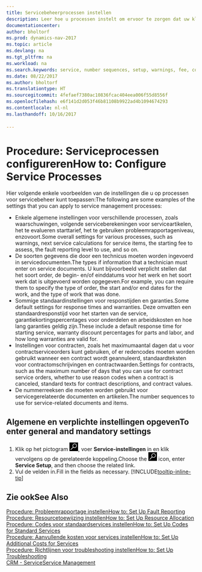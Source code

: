 ```yaml
---
title: Servicebeheerprocessen instellen
description: Leer hoe u processen instelt om ervoor te zorgen dat uw klanten tevreden zijn over uw klantenservice.
documentationcenter: 
author: bholtorf
ms.prod: dynamics-nav-2017
ms.topic: article
ms.devlang: na
ms.tgt_pltfrm: na
ms.workload: na
ms.search.keywords: service, number sequences, setup, warnings, fee, contracts, warranties
ms.date: 08/22/2017
ms.author: bholtorf
ms.translationtype: HT
ms.sourcegitcommit: 4fefaef7380ac10836fcac404eea006f55d8556f
ms.openlocfilehash: e6f141d2d053f46b81108b9922ad4b1094674293
ms.contentlocale: nl-nl
ms.lasthandoff: 10/16/2017

---
```

# <a name="how-to-configure-service-processes"></a><span data-ttu-id="ecdec-103">Procedure: Serviceprocessen configureren</span><span class="sxs-lookup"><span data-stu-id="ecdec-103">How to: Configure Service Processes</span></span>
<span data-ttu-id="ecdec-104">Hier volgende enkele voorbeelden van de instellingen die u op processen voor servicebeheer kunt toepassen:</span><span class="sxs-lookup"><span data-stu-id="ecdec-104">The following are some examples of the settings that you can apply to service management processes:</span></span>  
  
* <span data-ttu-id="ecdec-105">Enkele algemene instellingen voor verschillende processen, zoals waarschuwingen, volgende serviceberekeningen voor serviceartikelen, het te evalueren starttarief, het te gebruiken probleemrapportageniveau, enzovoort.</span><span class="sxs-lookup"><span data-stu-id="ecdec-105">Some overall settings for various processes, such as warnings, next service calculations for service items, the starting fee to assess, the fault reporting level to use, and so on.</span></span>  
* <span data-ttu-id="ecdec-106">De soorten gegevens die door een technicus moeten worden ingevoerd in servicedocumenten.</span><span class="sxs-lookup"><span data-stu-id="ecdec-106">The types if information that a technician must enter on service documents.</span></span> <span data-ttu-id="ecdec-107">U kunt bijvoorbeeld verplicht stellen dat het soort order, de begin- en/of einddatums voor het werk en het soort werk dat is uitgevoerd worden opgegeven.</span><span class="sxs-lookup"><span data-stu-id="ecdec-107">For example, you can require them to specify the type of order, the start and/or end dates for the work, and the type of work that was done.</span></span>  
* <span data-ttu-id="ecdec-108">Sommige standaardinstellingen voor responstijden en garanties.</span><span class="sxs-lookup"><span data-stu-id="ecdec-108">Some default settings for response times and warranties.</span></span> <span data-ttu-id="ecdec-109">Deze omvatten een standaardresponstijd voor het starten van de service, garantiekortingspercentages voor onderdelen en arbeidskosten en hoe lang garanties geldig zijn.</span><span class="sxs-lookup"><span data-stu-id="ecdec-109">These include a default response time for starting service, warranty discount percentages for parts and labor, and how long warranties are valid for.</span></span>  
* <span data-ttu-id="ecdec-110">Instellingen voor contracten, zoals het maximumaantal dagen dat u voor contractserviceorders kunt gebruiken, of er redencodes moeten worden gebruikt wanneer een contract wordt geannuleerd, standaardteksten voor contractomschrijvingen en contractwaarden.</span><span class="sxs-lookup"><span data-stu-id="ecdec-110">Settings for contracts, such as the maximum number of days that you can use for contract service orders, whether to use reason codes when a contract is canceled, standard texts for contract descriptions, and contract values.</span></span>  
* <span data-ttu-id="ecdec-111">De nummerreeksen die moeten worden gebruikt voor servicegerelateerde documenten en artikelen.</span><span class="sxs-lookup"><span data-stu-id="ecdec-111">The number sequences to use for service-related documents and items.</span></span>  

## <a name="to-enter-general-and-mandatory-settings"></a><span data-ttu-id="ecdec-112">Algemene en verplichte instellingen opgeven</span><span class="sxs-lookup"><span data-stu-id="ecdec-112">To enter general and mandatory settings</span></span>
1. <span data-ttu-id="ecdec-113">Klik op het pictogram ![Zoeken naar pagina of rapport](media/ui-search/search_small.png "pictogram Zoeken naar pagina of rapport"), voer **Service-instellingen** in en klik vervolgens op de gerelateerde koppeling.</span><span class="sxs-lookup"><span data-stu-id="ecdec-113">Choose the ![Search for Page or Report](media/ui-search/search_small.png "Search for Page or Report icon") icon, enter **Service Setup**, and then choose the related link.</span></span>
2. <span data-ttu-id="ecdec-114">Vul de velden in.</span><span class="sxs-lookup"><span data-stu-id="ecdec-114">Fill in the fields as necessary.</span></span> [!INCLUDE[tooltip-inline-tip](includes/tooltip-inline-tip_md.md)]  

## <a name="see-also"></a><span data-ttu-id="ecdec-115">Zie ook</span><span class="sxs-lookup"><span data-stu-id="ecdec-115">See Also</span></span>  
[<span data-ttu-id="ecdec-116">Procedure: Probleemrapportage instellen</span><span class="sxs-lookup"><span data-stu-id="ecdec-116">How to: Set Up Fault Reporting</span></span>](service-how-setup-fault-reporting.md)  
[<span data-ttu-id="ecdec-117">Procedure: Resourcetoewijzing instellen</span><span class="sxs-lookup"><span data-stu-id="ecdec-117">How to: Set Up Resource Allocation</span></span>](service-how-setup-resource-allocation.md)  
[<span data-ttu-id="ecdec-118">Procedure: Codes voor standaardservices instellen</span><span class="sxs-lookup"><span data-stu-id="ecdec-118">How to: Set Up Codes for Standard Services</span></span>](service-how-setup-service-coding.md)  
[<span data-ttu-id="ecdec-119">Procedure: Aanvullende kosten voor services instellen</span><span class="sxs-lookup"><span data-stu-id="ecdec-119">How to: Set Up Additional Costs for Services</span></span>](service-how-setup-service-costs-pricing.md)  
[<span data-ttu-id="ecdec-120">Procedure: Richtlijnen voor troubleshooting instellen</span><span class="sxs-lookup"><span data-stu-id="ecdec-120">How to: Set Up Troubleshooting</span></span>](service-how-setup-troubleshooting.md)  
[<span data-ttu-id="ecdec-121">CRM - Service</span><span class="sxs-lookup"><span data-stu-id="ecdec-121">Service Management</span></span>](service-service.md)  

